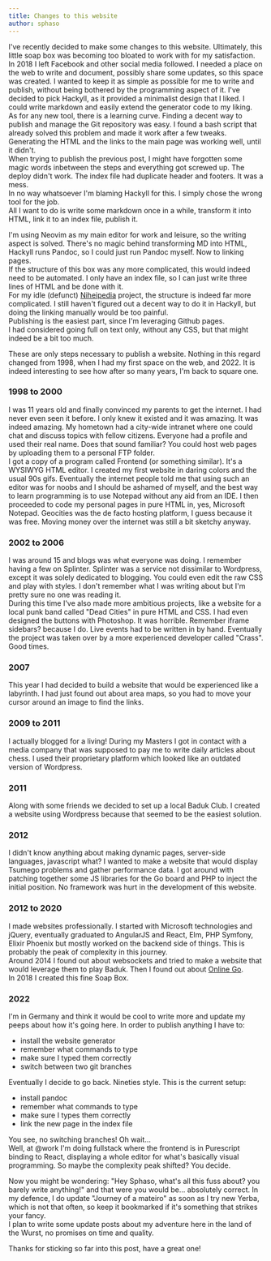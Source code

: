 ```yaml
---
title: Changes to this website
author: sphaso
---
```


I've recently decided to make some changes to this website. Ultimately, this little soap box was becoming too bloated to work with for my satisfaction.    
In 2018 I left Facebook and other social media followed. I needed a place on the web to write and document, possibly share some updates, so this space was created. I wanted to keep it as simple as possible for me to write and publish, without being bothered by the programming aspect of it. I've decided to pick Hackyll, as it provided a minimalist design that I liked. I could write markdown and easily extend the generator code to my liking.    
As for any new tool, there is a learning curve. Finding a decent way to publish and manage the Git repository was easy. I found a bash script that already solved this problem and made it work after a few tweaks. Generating the HTML and the links to the main page was working well, until it didn't.    
When trying to publish the previous post, I might have forgotten some magic words inbetween the steps and everything got screwed up. The deploy didn't work. The index file had duplicate header and footers. It was a mess.    
In no way whatsoever I'm blaming Hackyll for this. I simply chose the wrong tool for the job.    
All I want to do is write some markdown once in a while, transform it into HTML, link it to an index file, publish it.    

I'm using Neovim as my main editor for work and leisure, so the writing aspect is solved. There's no magic behind transforming MD into HTML, Hackyll runs Pandoc, so I could just run Pandoc myself. Now to linking pages.    
If the structure of this box was any more complicated, this would indeed need to be automated. I only have an index file, so I can just write three lines of HTML and be done with it.    
For my idle (defunct) [Niheipedia](https://sphaso.github.io/niheipedia/) project, the structure is indeed far more complicated. I still haven't figured out a decent way to do it in Hackyll, but doing the linking manually would be too painful.   
Publishing is the easiest part, since I'm leveraging Github pages.    
I had considered going full on text only, without any CSS, but that might indeed be a bit too much.    

These are only steps necessary to publish a website. Nothing in this regard changed from 1998, when I had my first space on the web, and 2022. It is indeed interesting to see how after so many years, I'm back to square one.    

### 1998 to 2000
I was 11 years old and finally convinced my parents to get the internet. I had never even seen it before. I only knew it existed and it was amazing. It was indeed amazing. My hometown had a city-wide intranet where one could chat and discuss topics with fellow citizens. Everyone had a profile and used their real name. Does that sound familiar? You could host web pages by uploading them to a personal FTP folder.    
I got a copy of a program called Frontend (or something similar). It's a WYSIWYG HTML editor. I created my first website in daring colors and the usual 90s gifs. Eventually the internet people told me that using such an editor was for noobs and I should be ashamed of myself, and the best way to learn programming is to use Notepad without any aid from an IDE. I then proceeded to code my personal pages in pure HTML in, yes, Microsoft Notepad. Geocities was the de facto hosting platform, I guess because it was free. Moving money over the internet was still a bit sketchy anyway.

### 2002 to 2006
I was around 15 and blogs was what everyone was doing. I remember having a few on Splinter. Splinter was a service not dissimilar to Wordpress, except it was solely dedicated to blogging. You could even edit the raw CSS and play with styles. I don't remember what I was writing about but I'm pretty sure no one was reading it.    
During this time I've also made more ambitious projects, like a website for a local punk band called "Dead Cities" in pure HTML and CSS. I had even designed the buttons with Photoshop. It was horrible. Remember iframe sidebars? because I do. Live events had to be written in by hand. Eventually the project was taken over by a more experienced developer called "Crass". Good times.

### 2007
This year I had decided to build a website that would be experienced like a labyrinth. I had just found out about area maps, so you had to move your cursor around an image to find the links.

### 2009 to 2011
I actually blogged for a living! During my Masters I got in contact with a media company that was supposed to pay me to write daily articles about chess. I used their proprietary platform which looked like an outdated version of Wordpress.

### 2011
Along with some friends we decided to set up a local Baduk Club. I created a website using Wordpress because that seemed to be the easiest solution.

### 2012
I didn't know anything about making dynamic pages, server-side languages, javascript what? I wanted to make a website that would display Tsumego problems and gather performance data. I got around with patching together some JS libraries for the Go board and PHP to inject the initial position. No framework was hurt in the development of this website.

### 2012 to 2020
I made websites professionally. I started with Microsoft technologies and jQuery, eventually graduated to AngularJS and React, Elm, PHP Symfony, Elixir Phoenix but mostly worked on the backend side of things. This is probably the peak of complexity in this journey.    
Around 2014 I found out about websockets and tried to make a website that would leverage them to play Baduk. Then I found out about <a href="https://online-go.com">Online Go</a>.    
In 2018 I created this fine Soap Box.

### 2022
I'm in Germany and think it would be cool to write more and update my peeps about how it's going here. In order to publish anything I have to:    
- install the website generator    
- remember what commands to type    
- make sure I typed them correctly    
- switch between two git branches    

Eventually I decide to go back. Nineties style. This is the current setup:    
- install pandoc    
- remember what commands to type    
- make sure I types them correctly    
- link the new page in the index file    

You see, no switching branches! Oh wait...    
Well, at @work I'm doing fullstack where the frontend is in Purescript binding to React, displaying a whole editor for what's basically visual programming. So maybe the complexity peak shifted? You decide.

Now you might be wondering: "Hey Sphaso, what's all this fuss about? you barely write anything!" and that were you would be... absolutely correct. In my defence, I do update "Journey of a mateiro" as soon as I try new Yerba, which is not that often, so keep it bookmarked if it's something that strikes your fancy.    
I plan to write some update posts about my adventure here in the land of the Wurst, no promises on time and quality.    

Thanks for sticking so far into this post, have a great one!

